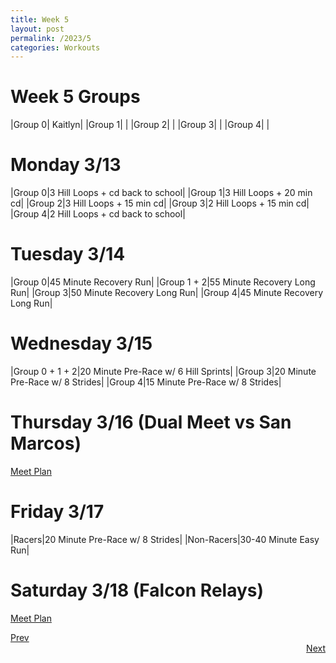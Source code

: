 ```yaml
---
title: Week 5
layout: post
permalink: /2023/5
categories: Workouts
---
```



# Week 5 Groups

|Group 0| Kaitlyn|
|Group 1| |
|Group 2| |
|Group 3| |
|Group 4| |

# Monday 3/13 

|Group 0|3 Hill Loops + cd back to school|
|Group 1|3 Hill Loops + 20 min cd|
|Group 2|3 Hill Loops + 15 min cd|
|Group 3|2 Hill Loops + 15 min cd|
|Group 4|2 Hill Loops + cd back to school|

# Tuesday 3/14

|Group 0|45 Minute Recovery Run|
|Group 1 + 2|55 Minute Recovery Long Run|
|Group 3|50 Minute Recovery Long Run|
|Group 4|45 Minute Recovery Long Run|

# Wednesday 3/15

|Group 0 + 1 + 2|20 Minute Pre-Race w/ 6 Hill Sprints|
|Group 3|20 Minute Pre-Race w/ 8 Strides|
|Group 4|15 Minute Pre-Race w/ 8 Strides|

# Thursday 3/16 (Dual Meet vs San Marcos)

[Meet Plan]({{site.baseurl}}/2023/SM)

# Friday 3/17

|Racers|20 Minute Pre-Race w/ 8 Strides|
|Non-Racers|30-40 Minute Easy Run|

# Saturday 3/18 (Falcon Relays)

[Meet Plan]({{site.baseurl}}/2023/FR)

<div style="text-align: left"> <a href="{{site.baseurl}}/2023/4">Prev</a></div> 
<div style="text-align: right"> <a href="{{site.baseurl}}/2023/6">Next</a></div>